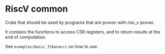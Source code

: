 # RiscV common

Crate that should be used by programs that are proven with risc_v prover.

It contains the functions to access CSR registers, and to return results at the end of computation.

See `examples/basic_fibonacci` on how to use.
